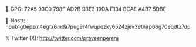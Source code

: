 🔑 GPG: 72A5 93C0 798F AD2B 9BE3  19DA E134 BCAE A4B7 5DBE

💬 Nostr: npub1g0epzm4egfx6mda7pug9r4fwqpqzky6524zjev39tnjrp66g70eqdtz7dp

&Xopf; Twitter (X): http://twitter.com/praveenperera
